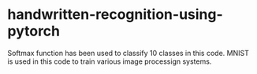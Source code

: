 # handwritten-recognition-using-pytorch

Softmax function has been used to classify 10 classes in this code. MNIST is used in this code to train various image processign systems.

